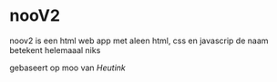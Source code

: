# nooV2
noov2 is een html web app met aleen html, css en javascrip
de naam betekent helemaaal niks

gebaseert op moo van *Heutink*
